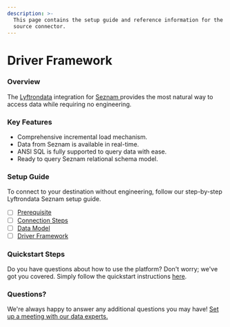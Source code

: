 ```yaml
---
description: >-
  This page contains the setup guide and reference information for the Seznam 
  source connector.
---
```


# Driver Framework

### Overview

The [Lyftrondata](https://www.lyftrondata.com/) integration for [Seznam ](../../seznam-/driver-framework/None/)provides the most natural way to access data while requiring no engineering.

### Key Features

* Comprehensive incremental load mechanism.
* Data from Seznam is available in real-time.
* ANSI SQL is fully supported to query data with ease.
* Ready to query Seznam relational schema model.

### Setup Guide

To connect to your destination without engineering, follow our step-by-step Lyftrondata Seznam setup guide.

* [ ] [Prerequisite](../prerequisite.md)
* [ ] [Connection Steps](../connection-steps.md)
* [ ] [Data Model](../data-model/erd.md)
* [ ] [Driver Framework](./)

### Quickstart Steps

Do you have questions about how to use the platform? Don't worry; we've got you covered. Simply follow the quickstart instructions [here](./).

### Questions? <a href="#questions" id="questions"></a>

We're always happy to answer any additional questions you may have! [Set up a meeting with our data experts.](https://www.lyftrondata.com/book-a-meeting/)
